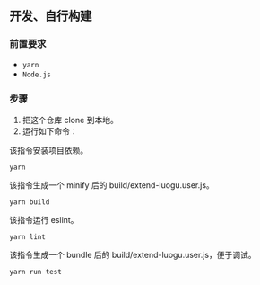 ## 开发、自行构建

### 前置要求
- `yarn`
- `Node.js`

### 步骤
1. 把这个仓库 clone 到本地。
2. 运行如下命令：

该指令安装项目依赖。
```
yarn
```

该指令生成一个 minify 后的 build/extend-luogu.user.js。
```
yarn build
```

该指令运行 eslint。
```
yarn lint
```

该指令生成一个 bundle 后的 build/extend-luogu.user.js，便于调试。
```
yarn run test
```
